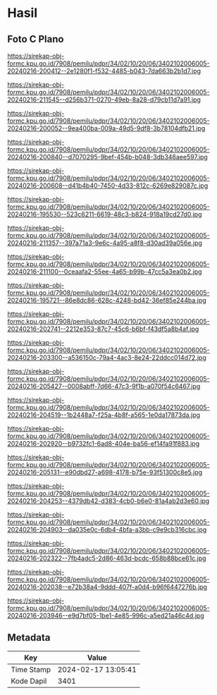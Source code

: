# Hasil

## Foto C Plano

https://sirekap-obj-formc.kpu.go.id/7908/pemilu/pdpr/34/02/10/20/06/3402102006005-20240216-200412--2e1280f1-f532-4485-b043-7da663b2b1d7.jpg

https://sirekap-obj-formc.kpu.go.id/7908/pemilu/pdpr/34/02/10/20/06/3402102006005-20240216-211545--d256b371-0270-49eb-8a28-d79cb11d7a91.jpg

https://sirekap-obj-formc.kpu.go.id/7908/pemilu/pdpr/34/02/10/20/06/3402102006005-20240216-200052--9ea400ba-009a-49d5-9df8-3b78104dfb21.jpg

https://sirekap-obj-formc.kpu.go.id/7908/pemilu/pdpr/34/02/10/20/06/3402102006005-20240216-200840--d7070295-9bef-454b-b048-3db346aee597.jpg

https://sirekap-obj-formc.kpu.go.id/7908/pemilu/pdpr/34/02/10/20/06/3402102006005-20240216-200608--d41b4b40-7450-4d33-812c-6269e829087c.jpg

https://sirekap-obj-formc.kpu.go.id/7908/pemilu/pdpr/34/02/10/20/06/3402102006005-20240216-195530--523c6211-6619-48c3-b824-918a19cd27d0.jpg

https://sirekap-obj-formc.kpu.go.id/7908/pemilu/pdpr/34/02/10/20/06/3402102006005-20240216-211357--397a71a3-9e6c-4a95-a8f8-d30ad39a056e.jpg

https://sirekap-obj-formc.kpu.go.id/7908/pemilu/pdpr/34/02/10/20/06/3402102006005-20240216-211100--0ceaafa2-55ee-4a65-b99b-47cc5a3ea0b2.jpg

https://sirekap-obj-formc.kpu.go.id/7908/pemilu/pdpr/34/02/10/20/06/3402102006005-20240216-195721--86e8dc86-628c-4248-bd42-36ef85e244ba.jpg

https://sirekap-obj-formc.kpu.go.id/7908/pemilu/pdpr/34/02/10/20/06/3402102006005-20240216-202741--2212e353-87c7-45c6-b6bf-f43df5a8b4af.jpg

https://sirekap-obj-formc.kpu.go.id/7908/pemilu/pdpr/34/02/10/20/06/3402102006005-20240216-203300--a536150c-79a4-4ac3-8e24-22ddcc014d72.jpg

https://sirekap-obj-formc.kpu.go.id/7908/pemilu/pdpr/34/02/10/20/06/3402102006005-20240216-205427--0008abff-7d66-47c3-9f1b-a070f54c6467.jpg

https://sirekap-obj-formc.kpu.go.id/7908/pemilu/pdpr/34/02/10/20/06/3402102006005-20240216-204519--1b2448a7-f25a-4b8f-a565-1e0da17873da.jpg

https://sirekap-obj-formc.kpu.go.id/7908/pemilu/pdpr/34/02/10/20/06/3402102006005-20240216-202920--b9732fc1-6ad8-404e-ba56-ef14fa91f883.jpg

https://sirekap-obj-formc.kpu.go.id/7908/pemilu/pdpr/34/02/10/20/06/3402102006005-20240216-205131--e90dbd27-a698-4178-b75e-93f51300c8e5.jpg

https://sirekap-obj-formc.kpu.go.id/7908/pemilu/pdpr/34/02/10/20/06/3402102006005-20240216-204253--4379db42-d383-4cb0-b6e0-81a4ab2d3e60.jpg

https://sirekap-obj-formc.kpu.go.id/7908/pemilu/pdpr/34/02/10/20/06/3402102006005-20240216-204903--da035e0c-6db4-4bfa-a3bb-c9e9cb316cbc.jpg

https://sirekap-obj-formc.kpu.go.id/7908/pemilu/pdpr/34/02/10/20/06/3402102006005-20240216-202322--7fb4adc5-2d86-463d-bcdc-658b88bce61c.jpg

https://sirekap-obj-formc.kpu.go.id/7908/pemilu/pdpr/34/02/10/20/06/3402102006005-20240216-202038--e72b38a4-9ddd-407f-a0d4-b96f6447276b.jpg

https://sirekap-obj-formc.kpu.go.id/7908/pemilu/pdpr/34/02/10/20/06/3402102006005-20240216-203946--e9d7bf05-1be1-4e85-996c-a5ed21a46c4d.jpg


## Metadata

| Key        | Value               |
| ---------- | ------------------- |
| Time Stamp | 2024-02-17 13:05:41 |
| Kode Dapil | 3401                |



